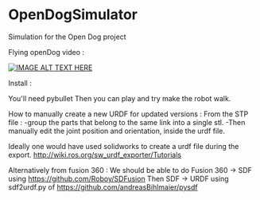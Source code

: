 # OpenDogSimulator
Simulation for the Open Dog project

Flying openDog video :

[![IMAGE ALT TEXT HERE](https://img.youtube.com/vi/ocgPrY2Uf6A/0.jpg)](https://www.youtube.com/watch?v=ocgPrY2Uf6A)

Install :

You'll need pybullet
Then you can play and try make the robot walk.


How to manually create a new URDF for updated versions : 
From the STP file : 
-group the parts that belong to the same link into a single stl.
-Then manually edit the joint position and orientation, inside the urdf file.

Ideally one would have used solidworks to create a urdf file during the export.
http://wiki.ros.org/sw_urdf_exporter/Tutorials

Alternatively from fusion 360 :
We should be able to do Fusion 360 -> SDF using https://github.com/Roboy/SDFusion
Then SDF -> URDF using sdf2urdf.py of https://github.com/andreasBihlmaier/pysdf
